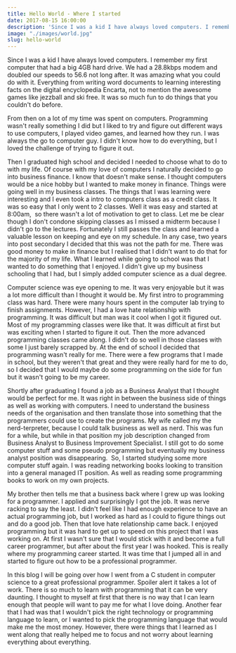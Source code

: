 ```yaml
---
title: Hello World - Where I started
date: 2017-08-15 16:00:00
description: 'Since I was a kid I have always loved computers. I remember my first computer that had a big 4GB hard drive. We had a 28.8kbps modem and doubled our speeds to 56.6 not long after. It was amazing what you could do with it.'
image: "./images/world.jpg"
slug: hello-world
---
```


Since I was a kid I have always loved computers. I remember my first computer that had a big 4GB hard drive. We had a 28.8kbps modem and doubled our speeds to 56.6 not long after. It was amazing what you could do with it. Everything from writing word documents to learning interesting facts on the digital encyclopedia Encarta, not to mention the awesome games like jezzball and ski free. It was so much fun to do things that you couldn't do before.

From then on a lot of my time was spent on computers. Programming wasn't really something I did but I liked to try and figure out different ways to use computers, I played video games, and learned how they run. I was always the go to computer guy. I didn't know how to do everything, but I loved the challenge of trying to figure it out.

Then I graduated high school and decided I needed to choose what to do to with my life. Of course with my love of computers I naturally decided to go into business finance. I know that doesn't make sense. I thought computers would be a nice hobby but I wanted to make money in finance. Things were going well in my business classes. The things that I was learning were interesting and I even took a intro to computers class as a credit class. It was so easy that I only went to 2 classes. Well it was easy and started at 8:00am,  so there wasn't a lot of motivation to get to class. Let me be clear though I don't condone skipping classes as I missed a midterm because I didn't go to the lectures. Fortunately I still passes the class and learned a valuable lesson on keeping and eye on my schedule. In any case, two years into post secondary I decided that this was not the path for me. There was good money to make in finance but I realised that I didn't want to do that for the majority of my life. What I learned while going to school was that I wanted to do something that I enjoyed. I didn't give up my business schooling that I had, but I simply added computer science as a dual degree.

Computer science was eye opening to me. It was very enjoyable but it was a lot more difficult than I thought it would be. My first intro to programming class was hard. There were many hours spent in the computer lab trying to finish assignments. However, I had a love hate relationship with programming. It was difficult but man was it cool when I got it figured out. Most of my programming classes were like that. It was difficult at first but was exciting when I started to figure it out. Then the more advanced programming classes came along. I didn't do so well in those classes with some I just barely scrapped by. At the end of school I decided that programming wasn't really for me. There were a few programs that I made in school, but they weren't that great and they were really hard for me to do, so I decided that I would maybe do some programming on the side for fun but it wasn't going to be my career.

Shortly after graduating I found a job as a Business Analyst that I thought would be perfect for me. It was right in between the business side of things as well as working with computers. I need to understand the business needs of the organisation and then translate those into something that the programmers could use to create the programs. My wife called my the nerd-terpreter, because I could talk business as well as nerd. This was fun for a while, but while in that position my job description changed from Business Analyst to Business Improvement Specialist. I still got to do some computer stuff and some pseudo programming but eventually my business analyst position was disappearing.  So, I started studying some more computer stuff again. I was reading networking books looking to transition into a general managed IT position. As well as reading some programming books to work on my own projects.

My brother then tells me that a business back where I grew up was looking for a programmer. I applied and surprisingly I got the job. It was nerve racking to say the least. I didn't feel like I had enough experience to have an actual programming job, but I worked as hard as I could to figure things out and do a good job. Then that love hate relationship came back. I enjoyed programming but it was hard to get up to speed on this project that I was working on. At first I wasn't sure that I would stick with it and become a full career programmer, but after about the first year I was hooked. This is really where my programming career started. It was time that I jumped all in and started to figure out how to be a professional programmer.

In this blog I will be going over how I went from a C student in computer science to a great professional programmer. Spoiler alert it takes a lot of work. There is so much to learn with programming that it can be very daunting. I thought to myself at first that there is no way that I can learn enough that people will want to pay me for what I love doing. Another fear that I had was that I wouldn't pick the right technology or programming language to learn, or I wanted to pick the programming language that would make me the most money. However, there were things that I learned as I went along that really helped me to focus and not worry about learning everything about everything.